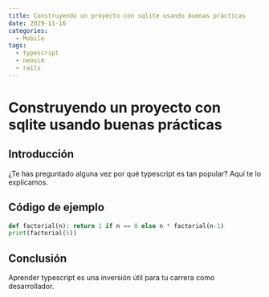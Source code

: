 ```yaml
---
title: Construyendo un proyecto con sqlite usando buenas prácticas
date: 2029-11-16
categories:
  - Mobile
tags:
  - typescript
  - neovim
  - rails
---
```


# Construyendo un proyecto con sqlite usando buenas prácticas

## Introducción

¿Te has preguntado alguna vez por qué typescript es tan popular? Aquí te lo explicamos.

## Código de ejemplo

```python
def factorial(n): return 1 if n == 0 else n * factorial(n-1)
print(factorial(5))
```

## Conclusión

Aprender typescript es una inversión útil para tu carrera como desarrollador.